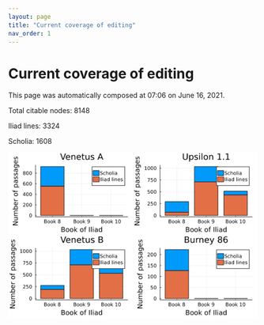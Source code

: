 ```yaml
---
layout: page
title: "Current coverage of editing"
nav_order: 1
---
```



# Current coverage of editing

This page was automatically composed at 07:06 on June 16, 2021.

Total citable nodes: 8148

Iliad lines: 3324

Scholia: 1608

![Summary of coverage](./coverage.png)